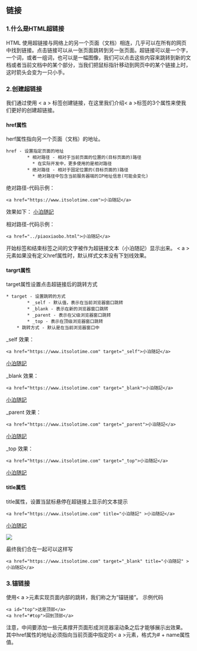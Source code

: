 ## 链接

### 1.什么是HTML超链接

HTML 使用超链接与网络上的另一个页面（文档）相连，几乎可以在所有的网页中找到链接。点击链接可以从一张页面跳转到另一张页面。超链接可以是一个字，一个词，或者一组词，也可以是一幅图像，我们可以点击这些内容来跳转到新的文档或者当前文档中的某个部分，当我们把鼠标指针移动到网页中的某个链接上时，这时箭头会变为一只小手。

### 2.创建超链接
我们通过使用 < a > 标签创建链接，在这里我们介绍< a >标签的3个属性来使我们更好的创建超链接。

#### href属性
herf属性指向另一个页面（文档）的地址。
```
href - 设置指定页面的地址
        * 相对路径 - 相对于当前页面的位置的(目标页面的)路径
          * 在实际开发中，更多使用的是相对路径
        * 绝对路径 - 相对于固定位置的(目标页面的)路径
          * 绝对路径中包含当前服务器端的IP地址信息(可能会变化)
```
绝对路径-代码示例：
```
<a href="https://www.itsolotime.com">小泊随記</a>
```
效果如下：
<a href="https://www.itsolotime.com">小泊随記</a>

相对路径-代码示例：
```
<a href="../piaoxiaobo.html">小泊随記</a>
```
开始标签和结束标签之间的文字被作为超链接文本（小泊随記）显示出来。 < a >元素如果没有定义href属性时，默认样式文本没有下划线效果。
#### targrt属性
target属性设置点击超链接后的跳转方式
```
* target - 设置跳转的方式
        * _self - 默认值，表示在当前浏览器窗口跳转
        * _blank - 表示在新的浏览器窗口跳转
        * _parent - 表示在父级浏览器窗口跳转
        * _top - 表示在顶级浏览器窗口跳转
    * 跳转方式 - 默认是在当前浏览器窗口中
```
_self 效果：
```
<a href="https://www.itsolotime.com" target="_self">小泊随記</a>
```
<a href="https://www.itsolotime.com" target="_self">小泊随記</a>

_blank 效果：
```
<a href="https://www.itsolotime.com" target="_blank">小泊随記</a>
```
<a href="https://www.itsolotime.com" target="_blank">小泊随記</a>

_parent 效果：
```
<a href="https://www.itsolotime.com" target="_parent">小泊随記</a>
```
<a href="https://www.itsolotime.com" target="_parent">小泊随記</a>

_top 效果：
```
<a href="https://www.itsolotime.com" target="_top">小泊随記</a>
```
<a href="https://www.itsolotime.com" target="_top">小泊随記</a>

#### title属性
title属性，设置当鼠标悬停在超链接上显示的文本提示
```
<a href="https://www.itsolotime.com" title="小泊随記" >小泊随記</a>
```
<a href="https://www.itsolotime.com" title="小泊随記" >小泊随記</a>

![](https://i.imgur.com/igI6EQ6.gif)

最终我们合在一起可以这样写
```
<a href="https://www.itsolotime.com" target="_blank" title="小泊随記" >小泊随記</a>
```
### 3.锚链接
使用< a >元素实现页面内部的跳转，我们称之为“锚链接”。
示例代码
```
<a id="top">这是顶部</a>
<a href="#top">回到顶部</a>
```
注意，中间要添加一些元素撑开页面形成浏览器滚动条之后才能够展示出效果。
其中href属性的地址必须指向当前页面中指定的< a >元素，格式为# + name属性值。